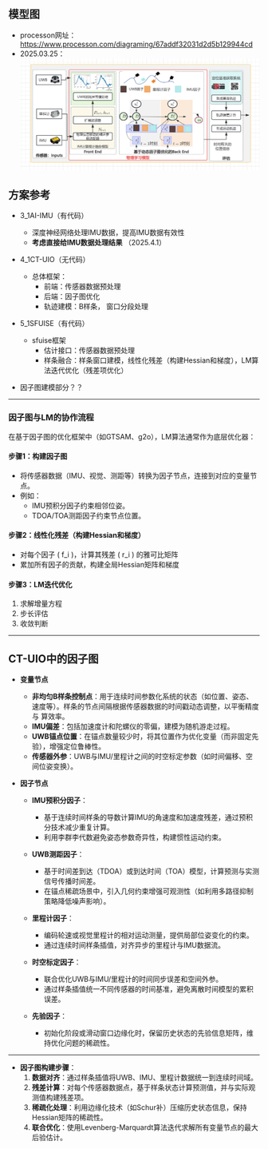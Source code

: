 ## 模型图
- processon网址：https://www.processon.com/diagraming/67addf32031d2d5b129944cd
- 2025.03.25：![alt text](image.png)

## 方案参考
- 3_1AI-IMU（有代码）
    - 深度神经网络处理IMU数据，提高IMU数据有效性
    - **考虑直接给IMU数据处理结果** （2025.4.1）
- 4_1CT-UIO（无代码）
    - 总体框架：
        - 前端：传感器数据预处理
        - 后端：因子图优化
        - 轨迹建模：B样条， 窗口分段处理
- 5_1SFUISE（有代码）
    - sfuise框架
        - 估计接口：传感器数据预处理
        - 样条融合：样条窗口建模，线性化残差（构建Hessian和梯度），LM算法迭代优化（残差项优化）

- 因子图建模部分？？
---

### **因子图与LM的协作流程**
在基于因子图的优化框架中（如GTSAM、g2o），LM算法通常作为底层优化器：

#### **步骤1：构建因子图**
- 将传感器数据（IMU、视觉、测距等）转换为因子节点，连接到对应的变量节点。
- 例如：
  - IMU预积分因子约束相邻位姿。
  - TDOA/TOA测距因子约束节点位置。

#### **步骤2：线性化残差（构建Hessian和梯度）**
- 对每个因子 \( f_i \)，计算其残差 \( r_i \) 的雅可比矩阵 
- 累加所有因子的贡献，构建全局Hessian矩阵和梯度 

#### **步骤3：LM迭代优化**
1. 求解增量方程
2. 步长评估
3. 收敛判断

---


## CT-UIO中的因子图

- **变量节点** 
    - **非均匀B样条控制点**：用于连续时间参数化系统的状态（如位置、姿态、速度等）。样条的节点间隔根据传感器数据的时间戳动态调整，以平衡精度与   算效率。
    - **IMU偏差**：包括加速度计和陀螺仪的零偏，建模为随机游走过程。
    - **UWB锚点位置**：在锚点数量较少时，将其位置作为优化变量（而非固定先验），增强定位鲁棒性。
    - **传感器外参**：UWB与IMU/里程计之间的时空标定参数（如时间偏移、空间位姿变换）。

- **因子节点**
    - **IMU预积分因子**：  
      - 基于连续时间样条的导数计算IMU的角速度和加速度残差，通过预积分技术减少重复计算。
      - 利用李群李代数避免姿态参数奇异性，构建惯性运动约束。
    
    - **UWB测距因子**：  
      - 基于时间差到达（TDOA）或到达时间（TOA）模型，计算预测与实测信号传播时间差。
      - 在锚点稀疏场景中，引入几何约束增强可观测性（如利用多路径抑制策略降低噪声影响）。

    - **里程计因子**：  
      - 编码轮速或视觉里程计的相对运动测量，提供局部位姿变化的约束。
      - 通过连续时间样条插值，对齐异步的里程计与IMU数据流。

    - **时空标定因子**：  
      - 联合优化UWB与IMU/里程计的时间同步误差和空间外参。
      - 通过样条插值统一不同传感器的时间基准，避免离散时间模型的累积误差。

    - **先验因子**：  
      - 初始化阶段或滑动窗口边缘化时，保留历史状态的先验信息矩阵，维持优化问题的稀疏性。

---
- **因子图构建步骤**：  
  1. **数据对齐**：通过样条插值将UWB、IMU、里程计数据统一到连续时间域。
  2. **残差计算**：对每个传感器数据点，基于样条状态计算预测值，并与实际观测值构建残差项。
  3. **稀疏化处理**：利用边缘化技术（如Schur补）压缩历史状态信息，保持Hessian矩阵的稀疏性。
  4. **联合优化**：使用Levenberg-Marquardt算法迭代求解所有变量节点的最大后验估计。
